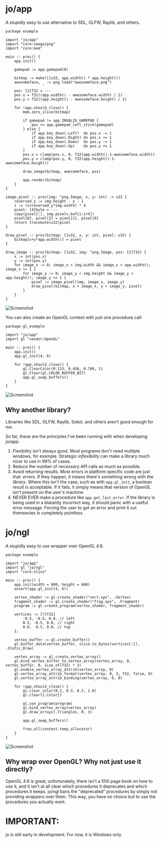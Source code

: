# jo/app

A stupidly easy to use alternative to SDL, GLFW, Raylib, and others.

```odin
package example

import "jo/app"
import "core:image/png"
import "core:mem"

main :: proc() {
	app.init()

	gamepad := app.gamepad(0)
	
	bitmap := make([]u32, app.width() * app.height())
	awesomeface, _ := png.load("awesomeface.png")

	pos: [2]f32 = ---
	pos.x = f32((app.width() - awesomeface.width) / 2)
	pos.y = f32((app.height() - awesomeface.height) / 2)
	
	for !app.should_close() {
		mem.zero_slice(bitmap)

		if gamepad != app.INVALID_GAMEPAD {
			pos += app.gamepad_left_stick(gamepad)
		} else {
			if app.key_down(.Left)  do pos.x -= 1
			if app.key_down(.Right) do pos.x += 1
			if app.key_down(.Down)  do pos.y -= 1
			if app.key_down(.Up)	do pos.y += 1
		}
		pos.x = clamp(pos.x, 0, f32(app.width()-1-awesomeface.width))
		pos.y = clamp(pos.y, 0, f32(app.height()-1-awesomeface.height))

		draw_image(bitmap, awesomeface, pos)

		app.render(bitmap)
	}
}

image_pixel :: proc(img: ^png.Image, x, y: int) -> u32 {
	reversed_y := img.height - y - 1
	i := (x+reversed_y*img.width) * 4
	pixel: [4]byte = ---
	copy(pixel[:], img.pixels.buf[i:i+4])
	pixel[0], pixel[2] = pixel[2], pixel[0]
	return transmute(u32)pixel
}

draw_pixel :: proc(bitmap: []u32, x, y: int, pixel: u32) {
	bitmap[x+y*app.width()] = pixel
}

draw_image :: proc(bitmap: []u32, img: ^png.Image, pos: [2]f32) {
	x := int(pos.x)
	y := int(pos.y)
	for image_x := 0; image_x < img.width && image_x < app.width(); image_x += 1 {
		for image_y := 0; image_y < img.height && image_y < app.height(); image_y += 1 {
			pixel := image_pixel(img, image_x, image_y)
			draw_pixel(bitmap, x + image_x, y + image_y, pixel)
		}
	}
}
```

![Screenshot](screenshots/app_example_0.png)

You can also create an OpenGL context with just one procedure call:

```odin
package gl_example

import "jo/app"
import gl "vendor:OpenGL"

main :: proc() {
	app.init()
	app.gl_init(4, 6)

	for !app.should_close() {
		gl.ClearColor(0.123, 0.456, 0.789, 1)
		gl.Clear(gl.COLOR_BUFFER_BIT)
		app.gl_swap_buffers()
	}
}
```

![Screenshot](screenshots/app_example_1.png)

## Why another library?

Libraries like SDL, GLFW, Raylib, Sokol, and others aren't good enough for me. 

So far, these are the principles I've been running with when developing jo/app:

1. Flexibility isn't always good. Most programs don't need multiple windows, for example. Strategic *inflexibility* can make a library much nicer to use in 99% of cases.
2. Reduce the number of *necessary* API calls as much as possible.
3. Avoid returning results. Most errors in platform specific code are just that: *errors*. If they happen, it means there's something wrong with the *library*. Where this isn't the case, such as with `app.gl_init`, a boolean result is acceptable. If it fails, it simply means that version of OpenGL isn't present on the user's machine.
4. NEVER EVER make a procedure like `app.get_last_error`. If the library is being used in a blatantly incorrect way, it should panic with a useful error message. Forcing the user to get an error and print it out themsevles is completely pointless.

# jo/ngl

A stupidly easy to use wrapper over OpenGL 4.6.

```odin
package example

import "jo/app"
import gl "jo/ngl"
import "core:slice"

main :: proc() {
	app.init(width = 800, height = 600)
	assert(app.gl_init(4, 6))

	vertex_shader := gl.create_shader("vert.spv", .Vertex)
	fragment_shader := gl.create_shader("frag.spv", .Fragment)
	program := gl.create_program(vertex_shader, fragment_shader)

	vertices := [?]f32{
		-0.5, -0.5, 0.0, // left  
		0.5, -0.5, 0.0, // right 
		0.0,  0.5, 0.0, // top   
	};

	vertex_buffer := gl.create_buffer()
	gl.buffer_data(vertex_buffer, slice.to_bytes(vertices[:]), .Static_Draw)

	vertex_array := gl.create_vertex_array()
	gl.bind_vertex_buffer_to_vertex_array(vertex_array, 0, vertex_buffer, 0, size_of(f32) * 3)
	gl.enable_vertex_array_attrib(vertex_array, 0)
	gl.vertex_array_attrib_format(vertex_array, 0, 3, f32, false, 0)
	gl.vertex_array_attrib_binding(vertex_array, 0, 0)
	
	for !app.should_close() {
		gl.clear_color(0.2, 0.3, 0.3, 1.0)
		gl.clear({.Color})

		gl.use_program(program)
		gl.bind_vertex_array(vertex_array)
		gl.draw_arrays(.Triangles, 0, 3)

		app.gl_swap_buffers()

		free_all(context.temp_allocator)
	}
}
```

![Screenshot](screenshots/ngl_example_0.png)

## Why wrap over OpenGL? Why not just use it directly?

OpenGL 4.6 is great; unfortunately, there isn't a 500 page book on how to use it, and it isn't at all clear which procedures it deprecates and which procedures it keeps. jo/ngl bans the "deprecated" procedures by simply not providing wrappers over them. This way, you have no choice but to use the procedures you actually want.

# IMPORTANT:

jo is still early in development. For now, it is Windows only.
